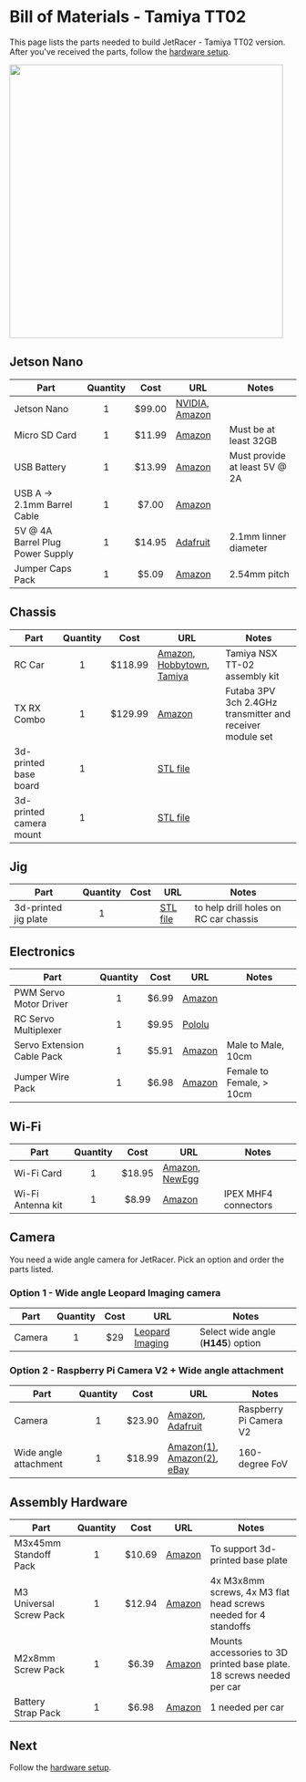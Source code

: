 # Bill of Materials - Tamiya TT02

This page lists the parts needed to build JetRacer - Tamiya TT02 version.  After you've received the parts, follow the [hardware setup](hardware_setup.md).

<img src="https://user-images.githubusercontent.com/25759564/62090140-9df09c80-b220-11e9-859e-2671b80805e1.png" height=480>

## Jetson Nano

| Part | Quantity | Cost | URL | Notes |
|------|:----------:|:------:|-----|-------|
| Jetson Nano | 1 | $99.00 | [NVIDIA](https://developer.nvidia.com/buy-jetson?product=jetson_nano), [Amazon](https://amzn.to/2K36TPl) |  |
| Micro SD Card | 1 | $11.99 | [Amazon](https://amzn.to/2Mohzd1) | Must be at least 32GB |
| USB Battery | 1 | $13.99 | [Amazon](https://amzn.to/2MqAu6M) | Must provide at least 5V @ 2A |
| USB A -> 2.1mm Barrel Cable | 1 | $7.00 | [Amazon](https://amzn.to/2SMmu8A) |  |
| 5V @ 4A Barrel Plug Power Supply | 1 | $14.95 | [Adafruit](https://www.adafruit.com/product/1466) | 2.1mm Iinner diameter |
| Jumper Caps Pack | 1 | $5.09 | [Amazon](https://amzn.to/2LP96QI) | 2.54mm pitch |

## Chassis

| Part | Quantity | Cost | URL | Notes |
|------|:----------:|:------:|-----|-------|
| RC Car | 1 | $118.99 | [Amazon](https://amzn.to/2LUn3gj), [Hobbytown](https://www.hobbytown.com/tamiya-nsx-tt02-4wd-on-road-tam58634/p508229), [Tamiya](https://www.tamiyausa.com/shop/110-4wd-shaft-drive-road-tt/rc-nsx/tt-02/) | Tamiya NSX TT-02 assembly kit |
| TX RX Combo | 1 | $129.99 | [Amazon](https://amzn.to/2yoyWC5) | Futaba 3PV 3ch 2.4GHz transmitter and receiver module set |
| 3d-printed base board | 1 |  | [STL file](../../assets/jetracer_tamiya_tt02_base_board.stl) |  |
| 3d-printed camera mount | 1 |  | [STL file](../../assets/jetracer_cam_mount.stl) |  |

## Jig

| Part | Quantity | Cost | URL | Notes |
|------|:----------:|:------:|-----|-------|
| 3d-printed jig plate | 1 |  | [STL file](../../assets/jetracer_tamiya_tt02_drill_jig.stl) | to help drill holes on RC car chassis |

## Electronics

| Part | Quantity | Cost | URL | Notes |
|------|:----------:|:------:|-----|-------|
| PWM Servo Motor Driver | 1 | $6.99 | [Amazon](https://amzn.to/317xYqr) |
| RC Servo Multiplexer | 1 | $9.95 | [Pololu](https://www.pololu.com/product/2806) | |
| Servo Extension Cable Pack | 1 | $5.91 | [Amazon](https://amzn.to/2SMnkSM) | Male to Male, 10cm |
| Jumper Wire Pack | 1 | $6.98 | [Amazon](https://amzn.to/319x9NT) | Female to Female, > 10cm | |

## Wi-Fi

| Part | Quantity | Cost | URL | Notes |
|------|:----------:|:------:|-----|-------|
| Wi-Fi Card | 1 | $18.95 | [Amazon](https://amzn.to/319d6z3), [NewEgg](https://www.neweggbusiness.com/Product/Product.aspx?Item=9SIV21M85N2699) |  |
| Wi-Fi Antenna kit | 1 | $8.99 | [Amazon](https://amzn.to/2SPft6U) | IPEX MHF4 connectors |

## Camera

You need a wide angle camera for JetRacer.  Pick an option and order the parts listed.

### Option 1 - Wide angle Leopard Imaging camera

| Part | Quantity | Cost | URL | Notes |
|------|:----------:|:------:|-----|-------|
| Camera | 1 | $29 | [Leopard Imaging](https://leopardimaging.com/product/li-imx219-mipi-ff-nano/) | Select wide angle (**H145**) option |

### Option 2 - Raspberry Pi Camera V2 + Wide angle attachment

| Part | Quantity | Cost | URL | Notes |
|------|:----------:|:------:|-----|-------|
| Camera | 1 | $23.90 | [Amazon](https://amzn.to/2MSi6lL), [Adafruit](http://adafru.it/3099) | Raspberry Pi Camera V2 |
| Wide angle attachment | 1 | $18.99 | [Amazon(1)](https://amzn.to/2SPNKDu), [Amazon(2)](https://amzn.to/2SPOfgQ), [eBay](https://ebay.us/Fz7HGd) | 160-degree FoV |

## Assembly Hardware

| Part | Quantity | Cost | URL | Notes |
|------|:----------:|:------:|-----|-------|
| M3x45mm Standoff Pack | 1 | $10.69 | [Amazon](https://amzn.to/2LPuZ20) | To support 3d-printed base plate |
| M3 Universal Screw Pack | 1 | $12.94 | [Amazon](https://amzn.to/2LNGt6q) | 4x M3x8mm screws, 4x M3 flat head screws needed for 4 standoffs |
| M2x8mm Screw Pack | 1 | $6.39 | [Amazon](https://amzn.to/312PTOK) | Mounts accessories to 3D printed base plate.  18 screws needed per car |
| Battery Strap Pack | 1 | $6.98 | [Amazon](https://amzn.to/317zoRN) | 1 needed per car |



## Next

Follow the [hardware setup](hardware_setup.md).
